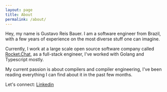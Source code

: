 ```yaml
---
layout: page
title: About
permalink: /about/
---
```


Hey, my name is Gustavo Reis Bauer. I am a software engineer from Brazil, with a few years of experience on the most diverse stuff one can imagine.

Currently, I work at a large scale open source software company called [Rocket.Chat](https://www.rocket.chat/), as a full-stack engineer, I've worked with Golang and Typescript mostly.

My current passion is about compilers and compiler engineering, I've been reading everything I can find about it in the past few months.

Let's connect: [Linkedin](www.linkedin.com/in/gustavo-bauer-77b5361bb)